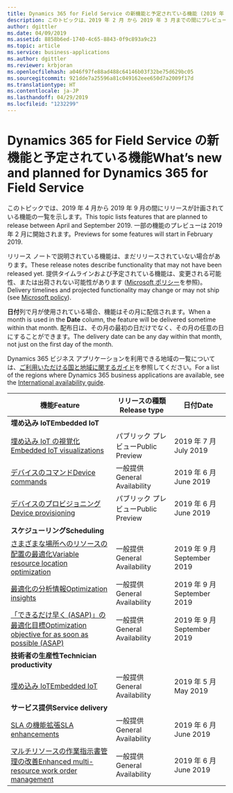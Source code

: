 ```yaml
---
title: Dynamics 365 for Field Service の新機能と予定されている機能 (2019 年 4 月)
description: このトピックは、2019 年 2 月 から 2019 年 3 月までの間にプレビューになり、2019 年 4 月から 2019 年 9 月までの間にリリース予定の機能の一覧を示します。
author: dgittler
ms.date: 04/09/2019
ms.assetid: 8858b6ed-1740-4c65-8843-0f9c893a9c23
ms.topic: article
ms.service: business-applications
ms.author: dgittler
ms.reviewer: krbjoran
ms.openlocfilehash: a046f97fe88ad488c64146b03f32be75d629bc05
ms.sourcegitcommit: 921dde7a25596a81c049162eee650d7a2009f17d
ms.translationtype: HT
ms.contentlocale: ja-JP
ms.lasthandoff: 04/29/2019
ms.locfileid: "1232299"
---
```

#  <a name="whats-new-and-planned-for-dynamics-365-for-field-service"></a><span data-ttu-id="6f567-103">Dynamics 365 for Field Service の新機能と予定されている機能</span><span class="sxs-lookup"><span data-stu-id="6f567-103">What’s new and planned for Dynamics 365 for Field Service</span></span>

<span data-ttu-id="6f567-104">このトピックでは、2019 年 4 月から 2019 年 9 月の間にリリースが計画されている機能の一覧を示します。</span><span class="sxs-lookup"><span data-stu-id="6f567-104">This topic lists features that are planned to release between April and September 2019.</span></span> <span data-ttu-id="6f567-105">一部の機能のプレビューは 2019 年 2 月に開始されます。</span><span class="sxs-lookup"><span data-stu-id="6f567-105">Previews for some features will start in February 2019.</span></span>   

<span data-ttu-id="6f567-106">リリース ノートで説明されている機能は、まだリリースされていない場合があります。</span><span class="sxs-lookup"><span data-stu-id="6f567-106">These release notes describe functionality that may not have been released yet.</span></span> <span data-ttu-id="6f567-107">提供タイムラインおよび予定されている機能は、変更される可能性、または出荷されない可能性があります ([Microsoft ポリシー](https://go.microsoft.com/fwlink/p/?linkid=2007332)を参照)。</span><span class="sxs-lookup"><span data-stu-id="6f567-107">Delivery timelines and projected functionality may change or may not ship (see [Microsoft policy](https://go.microsoft.com/fwlink/p/?linkid=2007332)).</span></span>

<span data-ttu-id="6f567-108">**日付**列で月が使用されている場合、機能はその月に配信されます。</span><span class="sxs-lookup"><span data-stu-id="6f567-108">When a month is used in the **Date** column, the feature will be delivered sometime within that month.</span></span> <span data-ttu-id="6f567-109">配布日は、その月の最初の日だけでなく、その月の任意の日にすることができます。</span><span class="sxs-lookup"><span data-stu-id="6f567-109">The delivery date can be any day within that month, not just on the first day of the month.</span></span>

<span data-ttu-id="6f567-110">Dynamics 365 ビジネス アプリケーションを利用できる地域の一覧については、[ご利用いただける国と地域に関するガイド](https://aka.ms/dynamics_365_international_availability_deck)を参照してください。</span><span class="sxs-lookup"><span data-stu-id="6f567-110">For a list of the regions where Dynamics 365 business applications are available, see the [International availability guide](https://aka.ms/dynamics_365_international_availability_deck).</span></span>



| <span data-ttu-id="6f567-111">機能</span><span class="sxs-lookup"><span data-stu-id="6f567-111">Feature</span></span>                                             | <span data-ttu-id="6f567-112">リリースの種類</span><span class="sxs-lookup"><span data-stu-id="6f567-112">Release type</span></span>         | <span data-ttu-id="6f567-113">日付</span><span class="sxs-lookup"><span data-stu-id="6f567-113">Date</span></span> |
|-----------------------------------------------------|----------------------|----------------------|
| <span data-ttu-id="6f567-114">**埋め込み IoT**</span><span class="sxs-lookup"><span data-stu-id="6f567-114">**Embedded IoT**</span></span>                     |                      |                      |
| [<span data-ttu-id="6f567-115">埋め込み IoT の視覚化</span><span class="sxs-lookup"><span data-stu-id="6f567-115">Embedded IoT visualizations</span></span>](embedded-iot-iot-central.md#embedded-iot-visualizations)                         | <span data-ttu-id="6f567-116">パブリック プレビュー</span><span class="sxs-lookup"><span data-stu-id="6f567-116">Public Preview</span></span> | <span data-ttu-id="6f567-117">2019 年 7 月</span><span class="sxs-lookup"><span data-stu-id="6f567-117">July 2019</span></span>           |
| [<span data-ttu-id="6f567-118">デバイスのコマンド</span><span class="sxs-lookup"><span data-stu-id="6f567-118">Device commands</span></span>](embedded-iot-iot-central.md#device-commands)                                     | <span data-ttu-id="6f567-119">一般提供</span><span class="sxs-lookup"><span data-stu-id="6f567-119">General Availability</span></span> | <span data-ttu-id="6f567-120">2019 年 6 月</span><span class="sxs-lookup"><span data-stu-id="6f567-120">June 2019</span></span>           |
| [<span data-ttu-id="6f567-121">デバイスのプロビジョニング</span><span class="sxs-lookup"><span data-stu-id="6f567-121">Device provisioning</span></span>](embedded-iot-iot-central.md#device-provisioning)                                 | <span data-ttu-id="6f567-122">パブリック プレビュー</span><span class="sxs-lookup"><span data-stu-id="6f567-122">Public Preview</span></span> | <span data-ttu-id="6f567-123">2019 年 6 月</span><span class="sxs-lookup"><span data-stu-id="6f567-123">June 2019</span></span>           |
| <span data-ttu-id="6f567-124">**スケジューリング**</span><span class="sxs-lookup"><span data-stu-id="6f567-124">**Scheduling**</span></span>                                          |                      |                      |
| [<span data-ttu-id="6f567-125">さまざまな場所へのリソースの配置の最適化</span><span class="sxs-lookup"><span data-stu-id="6f567-125">Variable resource location optimization</span></span>](scheduling.md#variable-resource-location-optimization)         | <span data-ttu-id="6f567-126">一般提供</span><span class="sxs-lookup"><span data-stu-id="6f567-126">General Availability</span></span> | <span data-ttu-id="6f567-127">2019 年 9 月</span><span class="sxs-lookup"><span data-stu-id="6f567-127">September 2019</span></span>            |
| [<span data-ttu-id="6f567-128">最適化の分析情報</span><span class="sxs-lookup"><span data-stu-id="6f567-128">Optimization insights</span></span>](scheduling.md#optimization-insights)                               | <span data-ttu-id="6f567-129">一般提供</span><span class="sxs-lookup"><span data-stu-id="6f567-129">General Availability</span></span> | <span data-ttu-id="6f567-130">2019 年 9 月</span><span class="sxs-lookup"><span data-stu-id="6f567-130">September 2019</span></span>            |
| [<span data-ttu-id="6f567-131">「できるだけ早く (ASAP)」の最適化目標</span><span class="sxs-lookup"><span data-stu-id="6f567-131">Optimization objective for as soon as possible (ASAP)</span></span>](scheduling.md#optimization-objective-for-as-soon-as-possible-asap) | <span data-ttu-id="6f567-132">一般提供</span><span class="sxs-lookup"><span data-stu-id="6f567-132">General Availability</span></span> | <span data-ttu-id="6f567-133">2019 年 9 月</span><span class="sxs-lookup"><span data-stu-id="6f567-133">September 2019</span></span>            |
| <span data-ttu-id="6f567-134">**技術者の生産性**</span><span class="sxs-lookup"><span data-stu-id="6f567-134">**Technician productivity**</span></span>                             |                      |                      |
| [<span data-ttu-id="6f567-135">埋め込み IoT</span><span class="sxs-lookup"><span data-stu-id="6f567-135">Embedded IoT</span></span>](technician-productivity.md#embedded-iot)                         | <span data-ttu-id="6f567-136">一般提供</span><span class="sxs-lookup"><span data-stu-id="6f567-136">General Availability</span></span> | <span data-ttu-id="6f567-137">2019 年 5 月</span><span class="sxs-lookup"><span data-stu-id="6f567-137">May 2019</span></span>           |
| <span data-ttu-id="6f567-138">**サービス提供**</span><span class="sxs-lookup"><span data-stu-id="6f567-138">**Service delivery**</span></span>                                  |                      |                      |
| [<span data-ttu-id="6f567-139">SLA の機能拡張</span><span class="sxs-lookup"><span data-stu-id="6f567-139">SLA enhancements</span></span>](service-delivery.md#sla-enhancements)                                    | <span data-ttu-id="6f567-140">一般提供</span><span class="sxs-lookup"><span data-stu-id="6f567-140">General Availability</span></span> | <span data-ttu-id="6f567-141">2019 年 6 月</span><span class="sxs-lookup"><span data-stu-id="6f567-141">June 2019</span></span>            |
| [<span data-ttu-id="6f567-142">マルチリソースの作業指示書管理の改善</span><span class="sxs-lookup"><span data-stu-id="6f567-142">Enhanced multi-resource work order management</span></span>](service-delivery.md#enhanced-multi-resource-work-order-management)       | <span data-ttu-id="6f567-143">一般提供</span><span class="sxs-lookup"><span data-stu-id="6f567-143">General Availability</span></span> | <span data-ttu-id="6f567-144">2019 年 6 月</span><span class="sxs-lookup"><span data-stu-id="6f567-144">June 2019</span></span>            |
